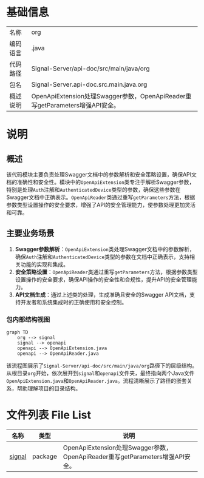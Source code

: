 # 基础信息

|      |      |
|------|------|
| 名称 | org |
| 编码语言 | .java |
| 代码路径 | Signal-Server/api-doc/src/main/java/org |
| 包名 | Signal-Server.api-doc.src.main.java.org |
| 概述说明 | OpenApiExtension处理Swagger参数，OpenApiReader重写getParameters增强API安全。 |

# 说明

## 概述
该代码模块主要负责处理Swagger文档中的参数解析和安全策略设置，确保API文档的准确性和安全性。模块中的`OpenApiExtension`类专注于解析Swagger参数，特别是处理`Auth`注解和`AuthenticatedDevice`类型的参数，确保这些参数在Swagger文档中正确表示。`OpenApiReader`类通过重写`getParameters`方法，根据参数类型设置操作的安全要求，增强了API的安全管理能力，使参数处理更加灵活和可靠。

## 主要业务场景
1. **Swagger参数解析**：`OpenApiExtension`类处理Swagger文档中的参数解析，确保`Auth`注解和`AuthenticatedDevice`类型的参数在文档中正确表示，支持相关功能的实现和集成。
2. **安全策略设置**：`OpenApiReader`类通过重写`getParameters`方法，根据参数类型设置操作的安全要求，确保API操作的安全性和合规性，提升API的安全管理能力。
3. **API文档生成**：通过上述类的处理，生成准确且安全的Swagger API文档，支持开发者和系统集成时的正确使用和安全控制。


### 包内部结构视图

```mermaid
graph TD
    org --> signal
    signal --> openapi
    openapi --> OpenApiExtension.java
    openapi --> OpenApiReader.java
```

该流程图展示了`Signal-Server/api-doc/src/main/java/org`路径下的层级结构。从根目录`org`开始，依次展开到`signal`和`openapi`文件夹，最终指向两个Java文件`OpenApiExtension.java`和`OpenApiReader.java`。流程清晰展示了路径的嵌套关系，帮助理解项目的目录结构。

# 文件列表 File List

| 名称   | 类型  | 说明 |
|-------|------|-------------|
| [signal](signal/_module.md) | package | OpenApiExtension处理Swagger参数，OpenApiReader重写getParameters增强API安全。 |


